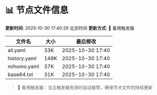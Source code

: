 # 📊 节点文件信息

**更新时间**: 2025-10-30 17:40:29 北京时间
**更新方式**: 🔄 备用触发器

| 文件名 | 大小 | 最后修改 |
|--------|------|----------|
| all.yaml | 33K | 2025-10-30 17:40 |
| history.yaml | 148K | 2025-10-30 17:40 |
| mihomo.yaml | 37K | 2025-10-30 17:40 |
| base64.txt | 31K | 2025-10-30 17:40 |

> 🔄 备用触发器：当主触发器失效时自动接管，确保节点文件的持续更新
